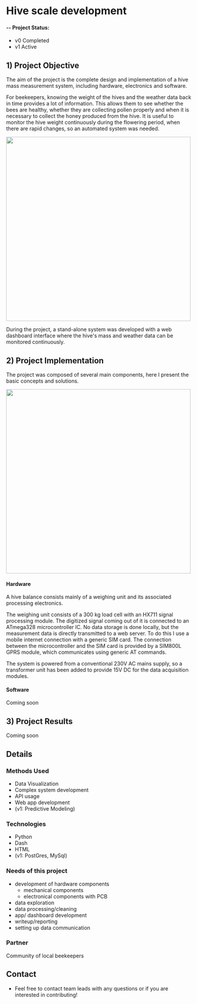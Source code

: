 # Hive scale development

#### -- Project Status: 
- v0 Completed
- v1 Active

## 1) Project Objective

The aim of the project is the complete design and implementation of a hive mass measurement system, including hardware, electronics and software.

For beekeepers, knowing the weight of the hives and the weather data back in time provides a lot of information. This allows them to see whether the bees are healthy, whether they are collecting pollen properly and when it is necessary to collect the honey produced from the hive. It is useful to monitor the hive weight continuously during the flowering period, when there are rapid changes, so an automated system was needed.

<img src="https://images.unsplash.com/photo-1622057003191-47ee813ad88b?q=80&w=2146&auto=format&fit=crop&ixlib=rb-4.0.3&ixid=M3wxMjA3fDB8MHxwaG90by1wYWdlfHx8fGVufDB8fHx8fA%3D%3D" align="center" width="500">

During the project, a stand-alone system was developed with a web dashboard interface where the hive's mass and weather data can be monitored continuously.

## 2) Project Implementation

The project was composed of several main components, here I present the basic concepts and solutions.


<img src="https://github.com/rolandnagy-ds/hive-scale/assets/81804897/533516cd-534a-433c-a877-13c8401a4451" align="center" width="500">

#### Hardware

A hive balance consists mainly of a weighing unit and its associated processing electronics. 

The weighing unit consists of a 300 kg load cell with an HX711 signal processing module. The digitized signal coming out of it is connected to an ATmega328 microcontroller IC. No data storage is done locally, but the measurement data is directly transmitted to a web server. To do this I use a mobile internet connection with a generic SIM card. The connection between the microcontroller and the SIM card is provided by a SIM800L GPRS module, which communicates using generic AT commands.

The system is powered from a conventional 230V AC mains supply, so a transformer unit has been added to provide 15V DC for the data acquisition modules.


#### Software

Coming soon


## 3) Project Results

Coming soon

## Details

### Methods Used
* Data Visualization
* Complex system development
* API usage
* Web app development
* (v1: Predictive Modeling)

### Technologies
* Python
* Dash
* HTML
* (v1: PostGres, MySql)

### Needs of this project

- development of hardware components
  - mechanical components
  - electronical components with PCB
- data exploration
- data processing/cleaning
- app/ dashboard development
- writeup/reporting
- setting up data communication

### Partner

Community of local beekeepers

## Contact
* Feel free to contact team leads with any questions or if you are interested in contributing!
